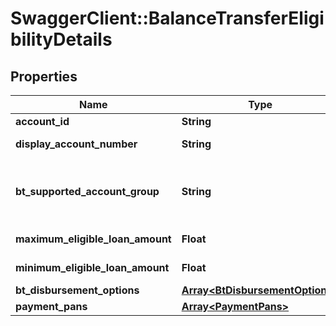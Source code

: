 # SwaggerClient::BalanceTransferEligibilityDetails

## Properties
Name | Type | Description | Notes
------------ | ------------- | ------------- | -------------
**account_id** | **String** | The account id  in encrypted format. | 
**display_account_number** | **String** | A masked account number that can be displayed to the customer. | 
**bt_supported_account_group** | **String** | This field refers the account group supported by Balance Transfer. This is a reference data field. Please use /v1/utilities/referenceData/{btSupportedAccountGroup} resource to get valid value of this field with description. | [optional] 
**maximum_eligible_loan_amount** | **Float** | This field indicates the maximum eligible amount for loan. | 
**minimum_eligible_loan_amount** | **Float** | This field indicates the minimum eligible amount for loan. | [optional] 
**bt_disbursement_options** | [**Array&lt;BtDisbursementOptions&gt;**](BtDisbursementOptions.md) |  | 
**payment_pans** | [**Array&lt;PaymentPans&gt;**](PaymentPans.md) |  | [optional] 

